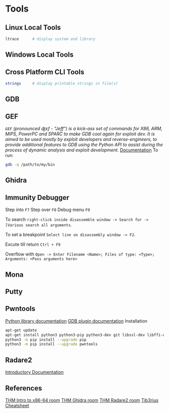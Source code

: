 # Tools

## Linux Local Tools

```bash
ltrace		# display system and library

```

## Windows Local Tools

## Cross Platform CLI Tools
```bash
strings	 	# display printable strings in file(s)
```


## GDB

## GEF
*`GEF` (pronounced ʤɛf - "Jeff") is a kick-ass set of commands for X86, ARM, MIPS, PowerPC and SPARC to make GDB cool again for exploit dev. It is aimed to be used mostly by exploit developers and reverse-engineers, to provide additional features to GDB using the Python API to assist during the process of dynamic analysis and exploit development.* [Documentation](https://gef.readthedocs.io/en/master/)
To run:
```bash
gdb -q /path/to/my/bin
```


## Ghidra
## Immunity Debugger

Step into  `F7`
Step over `F8`
Debug menu `F9`

To search `right-click inside disassemble window -> Search for -> [Various search all arguments`.

To set a breakpoint `Select line on disassembly window -> F2`.

Excute till return `Ctrl + F9`

Overflow with `Open -> Enter Filename <Name>; Files of type: <Type>; Arguments: <Pass arguments here> `

## Mona
## Putty
## Pwntools
[Python library documentation](http://docs.pwntools.com/en/stable)
[GDB plugin documentation](https://browserpwndbg.readthedocs.io/en/docs/)
Installation
```bash
apt-get update
apt-get install python3 python3-pip python3-dev git libssl-dev libffi-dev build-essential
python3 -m pip install --upgrade pip
python3 -m pip install --upgrade pwntools
```

## Radare2
[Introductory Documentation](https://github.com/radareorg/radare2/blob/master/doc/intro.md)



## References
[THM Intro to x86-64 room](https://tryhackme.com/room/introtox8664)
[THM Ghidra room](https://tryhackme.com/room/ccghidra)
[THM Radare2 room](https://tryhackme.com/room/ccradare2)
[Tib3rius Cheatsheet](https://github.com/Tib3rius/Pentest-Cheatsheets/blob/master/exploits/buffer-overflows.rst)